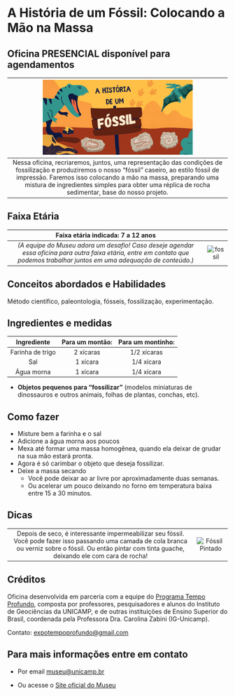 # A História de um Fóssil: Colocando a Mão na Massa

## Oficina PRESENCIAL disponível para agendamentos

|<img src="fossil.png" width="70%" height="70%"> |
|:-------------:|
|Nessa oficina, recriaremos, juntos, uma representação das condições de fossilização e produziremos o nosso “fóssil” caseiro, ao estilo fóssil de impressão. Faremos isso colocando a mão na massa, preparando uma mistura de ingredientes simples para obter uma réplica de rocha sedimentar, base do nosso projeto.|

## Faixa Etária

|Faixa etária indicada: 7 a 12 anos||
|:-----:|:-----:|
|*(A equipe do Museu adora um desafio! Caso deseje agendar essa oficina para outra faixa etária, entre em contato que podemos trabalhar juntos em uma adequação de conteúdo.)*|![fossil](fossildino.jpeg)|

## Conceitos abordados e Habilidades
Método científico, paleontologia, fósseis, fossilização, experimentação.

## Ingredientes e medidas 

|Ingrediente| **Para um montão:** | **Para um montinho:**  |
|:-----------:|:-------------:|:-------------:|
|Farinha de trigo| 2 xícaras|  1/2 xícaras |
|Sal| 1 xícara| 1/4 xícara|
|Água morna | 1 xícara  | 1/4 xícara|

* **Objetos pequenos para “fossilizar”**  (modelos miniaturas de dinossauros e outros animais, folhas de plantas, conchas, etc).

## Como fazer
* Misture bem a farinha e o sal
* Adicione a água morna aos poucos 
* Mexa até formar uma massa homogênea, quando ela deixar de grudar na sua mão estará pronta.
* Agora é só carimbar o objeto que deseja fossilizar.
* Deixe a massa secando
  * Você pode deixar ao ar livre por aproximadamente duas semanas.
  * Ou acelerar um pouco deixando no forno em temperatura baixa entre 15 a 30 minutos.
  
## Dicas

|||
|:-----------:|:-------------:|
|Depois de seco, é interessante impermeabilizar seu fóssil. Você pode fazer isso passando uma camada de cola branca ou verniz sobre o fóssil. Ou então pintar com tinta guache, deixando ele com cara de rocha!| ![Fóssil Pintado](osso.jpeg)|

## Créditos

Oficina desenvolvida em parceria com a equipe do [Programa Tempo Profundo](http://www.tempoprofundo.com/), composta por professores, pesquisadores e alunos do Instituto de Geociências da UNICAMP, e de outras instituições de Ensino Superior do Brasil, coordenada pela Professora Dra. Carolina Zabini (IG-Unicamp).

Contato: expotempoprofundo@gmail.com

## Para mais informações entre em contato

* Por email museu@unicamp.br

* Ou acesse o [Site oficial do Museu](https://www.mc.unicamp.br/visite)


